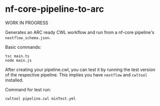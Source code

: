 # nf-core-pipeline-to-arc

WORK IN PROGRESS

Generates an ARC ready CWL workflow and run from a nf-core pipeline's `nextflow_schema.json`.

Basic commands:

```
tsc main.ts
node main.js
```

After creating your pipeline.cwl, you can test it by running the test version of the respective pipeline. This implies you have `nextflow` and `cwltool` installed.

Command for test run:

```
cwltool pipeline.cwl minTest.yml
```
